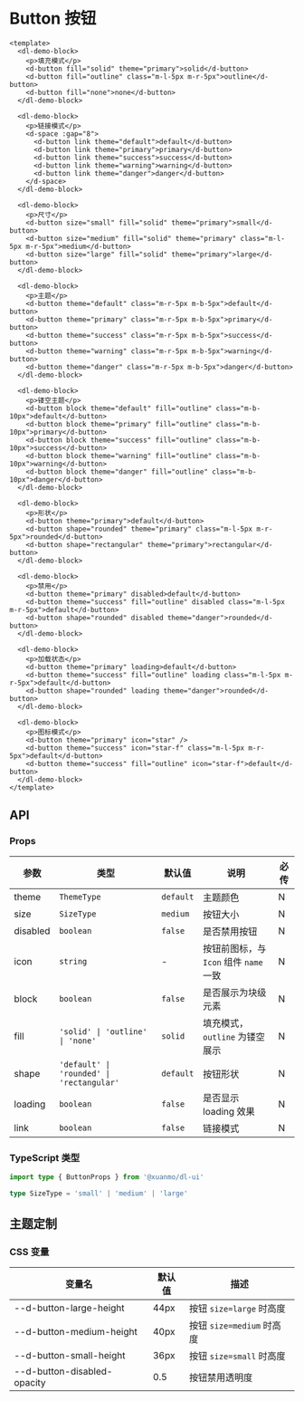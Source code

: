 # Button 按钮

```vue client=Mobile playground=MButton
<template>
  <dl-demo-block>
    <p>填充模式</p>
    <d-button fill="solid" theme="primary">solid</d-button>
    <d-button fill="outline" class="m-l-5px m-r-5px">outline</d-button>
    <d-button fill="none">none</d-button>
  </dl-demo-block>

  <dl-demo-block>
    <p>链接模式</p>
    <d-space :gap="8">
      <d-button link theme="default">default</d-button>
      <d-button link theme="primary">primary</d-button>
      <d-button link theme="success">success</d-button>
      <d-button link theme="warning">warning</d-button>
      <d-button link theme="danger">danger</d-button>
    </d-space>
  </dl-demo-block>

  <dl-demo-block>
    <p>尺寸</p>
    <d-button size="small" fill="solid" theme="primary">small</d-button>
    <d-button size="medium" fill="solid" theme="primary" class="m-l-5px m-r-5px">medium</d-button>
    <d-button size="large" fill="solid" theme="primary">large</d-button>
  </dl-demo-block>

  <dl-demo-block>
    <p>主题</p>
    <d-button theme="default" class="m-r-5px m-b-5px">default</d-button>
    <d-button theme="primary" class="m-r-5px m-b-5px">primary</d-button>
    <d-button theme="success" class="m-r-5px m-b-5px">success</d-button>
    <d-button theme="warning" class="m-r-5px m-b-5px">warning</d-button>
    <d-button theme="danger" class="m-r-5px m-b-5px">danger</d-button>
  </dl-demo-block>

  <dl-demo-block>
    <p>镂空主题</p>
    <d-button block theme="default" fill="outline" class="m-b-10px">default</d-button>
    <d-button block theme="primary" fill="outline" class="m-b-10px">primary</d-button>
    <d-button block theme="success" fill="outline" class="m-b-10px">success</d-button>
    <d-button block theme="warning" fill="outline" class="m-b-10px">warning</d-button>
    <d-button block theme="danger" fill="outline" class="m-b-10px">danger</d-button>
  </dl-demo-block>

  <dl-demo-block>
    <p>形状</p>
    <d-button theme="primary">default</d-button>
    <d-button shape="rounded" theme="primary" class="m-l-5px m-r-5px">rounded</d-button>
    <d-button shape="rectangular" theme="primary">rectangular</d-button>
  </dl-demo-block>

  <dl-demo-block>
    <p>禁用</p>
    <d-button theme="primary" disabled>default</d-button>
    <d-button theme="success" fill="outline" disabled class="m-l-5px m-r-5px">default</d-button>
    <d-button shape="rounded" disabled theme="danger">rounded</d-button>
  </dl-demo-block>

  <dl-demo-block>
    <p>加载状态</p>
    <d-button theme="primary" loading>default</d-button>
    <d-button theme="success" fill="outline" loading class="m-l-5px m-r-5px">default</d-button>
    <d-button shape="rounded" loading theme="danger">rounded</d-button>
  </dl-demo-block>

  <dl-demo-block>
    <p>图标模式</p>
    <d-button theme="primary" icon="star" />
    <d-button theme="success" icon="star-f" class="m-l-5px m-r-5px">default</d-button>
    <d-button theme="success" fill="outline" icon="star-f">default</d-button>
  </dl-demo-block>
</template>
```

## API

### Props

|参数|类型|默认值|说明|必传|
|---|----|-----|---|----|
|theme|`ThemeType`|`default`|主题颜色|N|
|size|`SizeType`|`medium`|按钮大小|N|
|disabled|`boolean`|`false`|是否禁用按钮|N|
|icon|`string`|-|按钮前图标，与 `Icon` 组件 `name` 一致|N|
|block|`boolean`|`false`|是否展示为块级元素|N|
|fill|`'solid' \| 'outline' \| 'none'`| `solid`| 填充模式，`outline` 为镂空展示 | N |
|shape|`'default' \| 'rounded' \| 'rectangular'`|`default`|按钮形状|N|
|loading|`boolean`|`false`|是否显示 loading 效果|N|
|link|`boolean`|`false`|链接模式|N|

### TypeScript 类型

```typescript
import type { ButtonProps } from '@xuanmo/dl-ui'

type SizeType = 'small' | 'medium' | 'large'
```

## 主题定制

### CSS 变量

|变量名|默认值|描述|
|-----|-----|----|
|--d-button-large-height|44px|按钮 `size=large` 时高度|
|--d-button-medium-height|40px|按钮 `size=medium` 时高度|
|--d-button-small-height|36px|按钮 `size=small` 时高度|
|--d-button-disabled-opacity|0.5|按钮禁用透明度|

